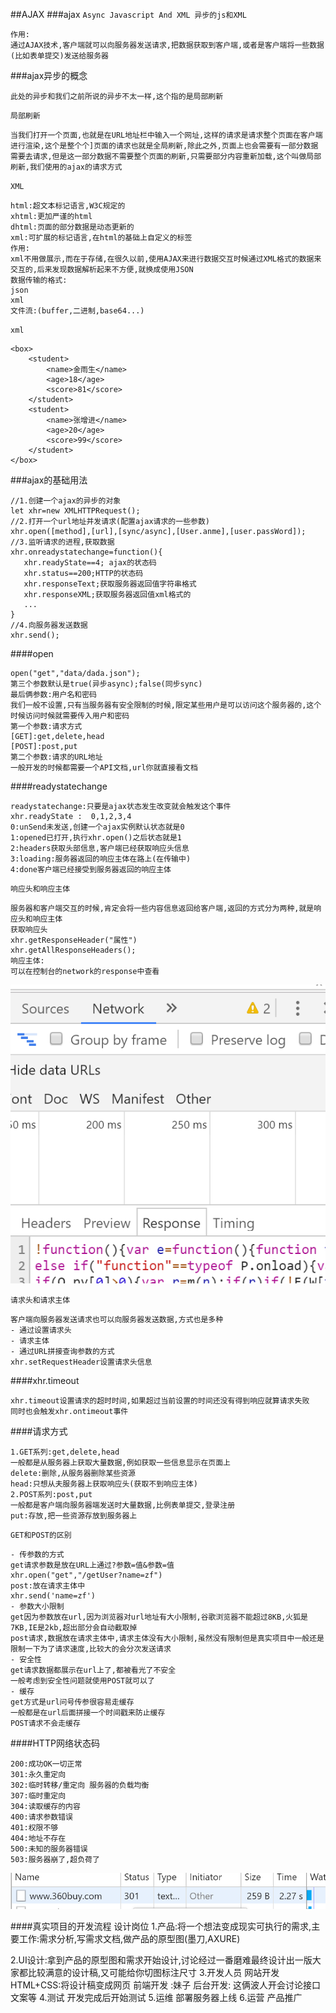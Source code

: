 ##AJAX
###ajax
`Async Javascript And XML 异步的js和XML`
```
作用:
通过AJAX技术,客户端就可以向服务器发送请求,把数据获取到客户端,或者是客户端将一些数据(比如表单提交)发送给服务器
```
###ajax异步的概念
```
此处的异步和我们之前所说的异步不太一样,这个指的是局部刷新
```
`局部刷新`
```
当我们打开一个页面,也就是在URL地址栏中输入一个网址,这样的请求是请求整个页面在客户端进行渲染,这个是整个个]页面的请求也就是全局刷新,除此之外,页面上也会需要有一部分数据需要去请求,但是这一部分数据不需要整个页面的刷新,只需要部分内容重新加载,这个叫做局部刷新,我们使用的ajax的请求方式
```
`XML`
```
html:超文本标记语言,W3C规定的
xhtml:更加严谨的html
dhtml:页面的部分数据是动态更新的
xml:可扩展的标记语言,在html的基础上自定义的标签
作用:
xml不用做展示,而在于存储,在很久以前,使用AJAX来进行数据交互时候通过XML格式的数据来交互的,后来发现数据解析起来不方便,就换成使用JSON
数据传输的格式:
json
xml
文件流:(buffer,二进制,base64...)
```
`xml`
```
<box>
    <student>
        <name>金雨生</name>
        <age>18</age>
        <score>81</score>
    </student>
    <student>
        <name>张增进</name>
        <age>20</age>
        <score>99</score>
    </student>
</box>
```
###ajax的基础用法
```
//1.创建一个ajax的异步的对象
let xhr=new XMLHTTPRequest();
//2.打开一个url地址并发请求(配置ajax请求的一些参数)
xhr.open([method],[url],[sync/async],[User.anme],[user.passWord]);
//3.监听请求的进程,获取数据
xhr.onreadystatechange=function(){
   xhr.readyState==4; ajax的状态码
   xhr.status==200;HTTP的状态码
   xhr.responseText;获取服务器返回值字符串格式
   xhr.responseXML;获取服务器返回值xml格式的
   ...
}
//4.向服务器发送数据
xhr.send();
```

####open
```
open("get","data/dada.json");
第三个参数默认是true(异步async);false(同步sync)
最后俩参数:用户名和密码
我们一般不设置,只有当服务器有安全限制的时候,限定某些用户是可以访问这个服务器的,这个时候访问时候就需要传入用户和密码
第一个参数:请求方式
[GET]:get,delete,head
[POST]:post,put
第二个参数:请求的URL地址
一般开发的时候都需要一个API文档,url你就直接看文档
```
####readystatechange
```
readystatechange:只要是ajax状态发生改变就会触发这个事件
xhr.readyState :  0,1,2,3,4
0:unSend未发送,创建一个ajax实例默认状态就是0
1:opened已打开,执行xhr.open()之后状态就是1
2:headers获取头部信息,客户端已经获取响应头信息
3:loading:服务器返回的响应主体在路上(在传输中)
4:done客户端已经接受到服务器返回的响应主体
```
`响应头和响应主体`
```
服务器和客户端交互的时候,肯定会将一些内容信息返回给客户端,返回的方式分为两种,就是响应头和响应主体
获取响应头
xhr.getResponseHeader("属性")
xhr.getAllResponseHeaders();
响应主体:
可以在控制台的network的response中查看
```
![Alt text](./1509783941291.png)

`请求头和请求主体`
```
客户端向服务器发送请求也可以向服务器发送数据,方式也是多种
- 通过设置请求头
- 请求主体
- 通过URL拼接查询参数的方式
xhr.setRequestHeader设置请求头信息
```
####xhr.timeout
```
xhr.timeout设置请求的超时时间,如果超过当前设置的时间还没有得到响应就算请求失败
同时也会触发xhr.ontimeout事件
```
####请求方式
```
1.GET系列:get,delete,head
一般都是从服务器上获取大量数据,例如获取一些信息显示在页面上
delete:删除,从服务器删除某些资源
head:只想从夫服务器上获取响应头(获取不到响应主体)
2.POST系列:post,put
一般都是客户端向服务器端发送时大量数据,比例表单提交,登录注册
put:存放,把一些资源存放到服务器上

```
`GET和POST的区别`
```
- 传参数的方式
get请求参数是放在URL上通过?参数=值&参数=值
xhr.open("get","/getUser?name=zf")
post:放在请求主体中
xhr.send('name=zf')
- 参数大小限制
get因为参数放在url,因为浏览器对url地址有大小限制,谷歌浏览器不能超过8KB,火狐是7KB,IE是2kb,超出部分会自动截取掉
post请求,数据放在请求主体中,请求主体没有大小限制,虽然没有限制但是真实项目中一般还是限制一下为了请求速度,比较大的会分次发送请求
- 安全性
get请求数据都展示在url上了,都被看光了不安全
一般考虑到安全性问题就使用POST就可以了
- 缓存
get方式是url问号传参很容易走缓存
一般都是在url后面拼接一个时间戳来防止缓存
POST请求不会走缓存
```
####HTTP网络状态码
```
200:成功OK一切正常
301:永久重定向
302:临时转移/重定向 服务器的负载均衡
307:临时重定向
304:读取缓存的内容
400:请求参数错误
401:权限不够
404:地址不存在
500:未知的服务器错误
503:服务器崩了,超负荷了

```
![Alt text](./1509785791058.png)

####真实项目的开发流程
设计岗位
1.产品:将一个想法变成现实可执行的需求,主要工作:需求分析,写需求文档,做产品的原型图(墨刀,AXURE)

2.UI设计:拿到产品的原型图和需求开始设计,讨论经过一番磨难最终设计出一版大家都比较满意的设计稿,又可能给你切图标注尺寸
3.开发人员
网站开发HTML+CSS:将设计稿变成网页
前端开发 :妹子
后台开发:
这俩波人开会讨论接口文案等
4.测试
开发完成后开始测试
5.运维
部署服务器上线
6.运营 产品推广





